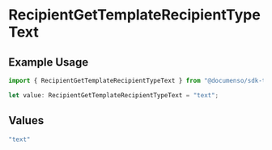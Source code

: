 # RecipientGetTemplateRecipientTypeText

## Example Usage

```typescript
import { RecipientGetTemplateRecipientTypeText } from "@documenso/sdk-typescript/models/operations";

let value: RecipientGetTemplateRecipientTypeText = "text";
```

## Values

```typescript
"text"
```